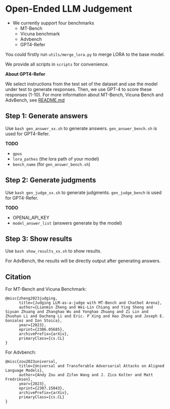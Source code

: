 # Open-Ended LLM Judgement

- We currently support four benchmarks
  - MT-Bench
  - Vicuna benchmark
  - Advbench
  - GPT4-Refer

You could firstly run `utils/merge_lora.py` to merge LORA to the base model.

We provide all scripts in `scripts` for convenience. 

**About GPT4-Refer**

We select instructions from the test set of the dataset and use the model under test to generate responses. Then, we use GPT-4 to score these responses (1-10).
For more information about MT-Bench, Vicuna Bench and AdvBench, see [README.md](https://github.com/rui-ye/OpenFedLLM/blob/main/evaluation/open_ended/README.md)

## Step 1: Generate answers

Use `bash gen_answer_xx.sh` to generate answers.
`gen_answer_bench.sh` is used for GPT4-Refer.

**TODO**
- `gpus`
- `lora_pathes` (the lora path of your model)
- `bench_name` (for `gen_answer_bench.sh`)

## Step 2: Generate judgments
Use `bash gen_judge_xx.sh` to generate judgments. `gen_judge_bench` is used for GPT4-Refer.

**TODO**

- OPENAI_API_KEY
- `model_answer_list` (answers generate by the model)

## Step 3: Show results
Use `bash show_results_xx.sh` to show results.

For AdvBench, the results will be directly output after generating answers.



## Citation

For MT-Bench and Vicuna Benchmark:
```
@misc{zheng2023judging,
      title={Judging LLM-as-a-judge with MT-Bench and Chatbot Arena},
      author={Lianmin Zheng and Wei-Lin Chiang and Ying Sheng and Siyuan Zhuang and Zhanghao Wu and Yonghao Zhuang and Zi Lin and Zhuohan Li and Dacheng Li and Eric. P Xing and Hao Zhang and Joseph E. Gonzalez and Ion Stoica},
      year={2023},
      eprint={2306.05685},
      archivePrefix={arXiv},
      primaryClass={cs.CL}
}
```

For Advbench:
```
@misc{zou2023universal,
      title={Universal and Transferable Adversarial Attacks on Aligned Language Models}, 
      author={Andy Zou and Zifan Wang and J. Zico Kolter and Matt Fredrikson},
      year={2023},
      eprint={2307.15043},
      archivePrefix={arXiv},
      primaryClass={cs.CL}
}
```

